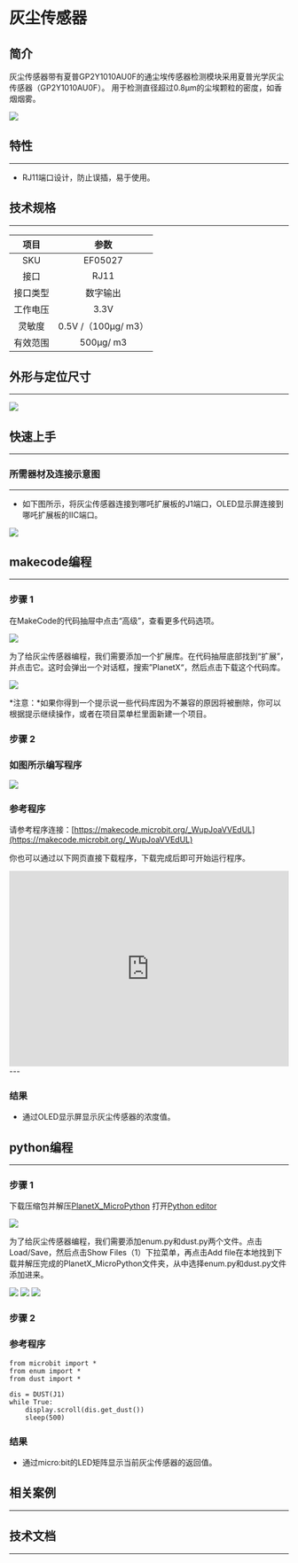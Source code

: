 # 灰尘传感器

## 简介
灰尘传感器带有夏普GP2Y1010AU0F的通尘埃传感器检测模块采用夏普光学灰尘传感器（GP2Y1010AU0F）。 用于检测直径超过0.8μm的尘埃颗粒的密度，如香烟烟雾。

![](./images/05027_01.png)

## 特性
---
- RJ11端口设计，防止误插，易于使用。
## 技术规格
---

项目 | 参数 
:-: | :-: 
SKU|EF05027
接口|RJ11
接口类型|数字输出
工作电压|3.3V
灵敏度|0.5V /（100μg/ m3）
有效范围|500μg/ m3





## 外形与定位尺寸
---


![](./images/05027_02.png)


## 快速上手
---

### 所需器材及连接示意图
---

- 如下图所示，将灰尘传感器连接到哪吒扩展板的J1端口，OLED显示屏连接到哪吒扩展板的IIC端口。


![](./images/05027_03.png)

## makecode编程
---

### 步骤 1
在MakeCode的代码抽屉中点击“高级”，查看更多代码选项。

![](./images/05001_04.png)

为了给灰尘传感器编程，我们需要添加一个扩展库。在代码抽屉底部找到“扩展”，并点击它。这时会弹出一个对话框，搜索”PlanetX“，然后点击下载这个代码库。

![](./images/05001_05.png)

*注意：*如果你得到一个提示说一些代码库因为不兼容的原因将被删除，你可以根据提示继续操作，或者在项目菜单栏里面新建一个项目。
### 步骤 2
### 如图所示编写程序

![](./images/05027_06.png)


### 参考程序
请参考程序连接：[https://makecode.microbit.org/_WupJoaVVEdUL](https://makecode.microbit.org/_WupJoaVVEdUL)

你也可以通过以下网页直接下载程序，下载完成后即可开始运行程序。

<div style="position:relative;height:0;padding-bottom:70%;overflow:hidden;"><iframe style="position:absolute;top:0;left:0;width:100%;height:100%;" src="https://makecode.microbit.org/#pub:_WupJoaVVEdUL" frameborder="0" sandbox="allow-popups allow-forms allow-scripts allow-same-origin"></iframe></div>  
---

### 结果
- 通过OLED显示屏显示灰尘传感器的浓度值。

## python编程
---


### 步骤 1
下载压缩包并解压[PlanetX_MicroPython](https://github.com/lionyhw/PlanetX_MicroPython/archive/master.zip)
打开[Python editor](https://python.microbit.org/v/2.0)

![](./images/05001_07.png)

为了给灰尘传感器编程，我们需要添加enum.py和dust.py两个文件。点击Load/Save，然后点击Show Files（1）下拉菜单，再点击Add file在本地找到下载并解压完成的PlanetX_MicroPython文件夹，从中选择enum.py和dust.py文件添加进来。

![](./images/05001_08.png)
![](./images/05001_09.png)
![](./images/05027_10.png)

### 步骤 2
### 参考程序
```
from microbit import *
from enum import *
from dust import *

dis = DUST(J1)
while True:
    display.scroll(dis.get_dust())
    sleep(500)
```


### 结果
- 通过micro:bit的LED矩阵显示当前灰尘传感器的返回值。
## 相关案例
---

## 技术文档
---
